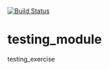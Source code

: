 [![Build Status](https://travis-ci.org/alekszah/testing_module.svg?branch=master)](https://travis-ci.org/alekszah/testing_module)

# testing_module
testing_exercise
